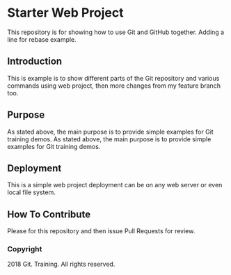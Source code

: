 # Starter Web Project

This repository is for showing how to use Git and GitHub together. Adding a line for rebase example.

## Introduction

This is example is to show different parts of the Git repository and various commands using web project,
then more changes from my feature branch too.

## Purpose
As stated above, the main purpose is to provide simple examples for Git training demos.
As stated above, the main purpose is to provide simple examples for Git training demos.

## Deployment
This is a simple web project deployment can be on any web server or even local file system.

## How To Contribute

Please for this repository and then issue Pull Requests for review.

### Copyright
2018 Git. Training. All rights reserved.